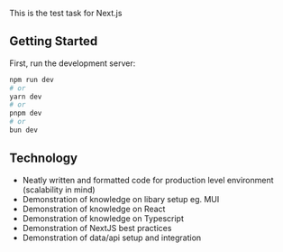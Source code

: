 This is the test task for Next.js

## Getting Started

First, run the development server:

```bash
npm run dev
# or
yarn dev
# or
pnpm dev
# or
bun dev
```

## Technology

- Neatly written and formatted code for production level environment (scalability in mind)
- Demonstration of knowledge on libary setup eg. MUI
- Demonstration of knowledge on React
- Demonstration of knowledge on Typescript
- Demonstration of NextJS best practices
- Demonstration of data/api setup and integration